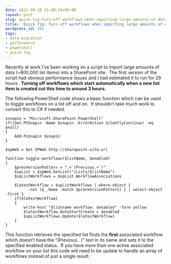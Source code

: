 ```yaml
---
date: 2011-09-28 21:49:24+00:00
layout: post
slug: quick-tip-turn-off-workflows-when-importing-large-amounts-of-data-to-sharepoint
title: 'Quick Tip: Turn off workflows when importing large amounts of data to SharePoint'
wordpress_id: 381
tags:
- data migration
- performance
- powershell
- quick tip
---
```


Recently at work I’ve been working on a script to import large amounts of data (~800,000 list items) into a SharePoint site.  The first version of the script had obvious performance issues and I had estimated it to run for 29 hours.  **Turning off workflows which start automatically when a new list item is created cut this time to around 3 hours.**


<!-- more -->


The following PowerShell code shows a basic function which can be used to toggle workflows on a list off and on.  It shouldn’t take much work to convert this to C# if needed.





    $snapin = "Microsoft.SharePoint.PowerShell"
    if((Get-PSSnapin -Name $snapin -ErrorAction SilentlyContinue) -eq $null)
    {
        Add-PsSnapin $snapin
    }

    $spWeb = Get-SPWeb http://sharepoint-site-url

    function toggle-workflows($listName, $enabled)
    {
        $prevVersionPattern = ".+`(Previous.+`)"
        $spList = $spWeb.GetList("/Lists/$listName")
        $spListWorkflows = $spList.WorkflowAssociations

        $latestWorkflow = $spListWorkflows | where-object {
              -not ($_.Name -match $prevVersionPattern) } | select-object -first 1
        if($latestWorkflow)
        {
            write-host "$listname workflow: $enabled" -fore yellow
            $latestWorkflow.AutoStartCreate = $enabled
            $spListWorkflows.Update($latestWorkflow)
        }
    }




This function retrieves the specified list finds the **first** associated workflow which doesn’t have the “(Previous.. )” text in its name and sets it to the specified enabled status.  If you have more than one active associated workflow on your list this code will need to be update to handle an array of workflows instead of just a single result.
